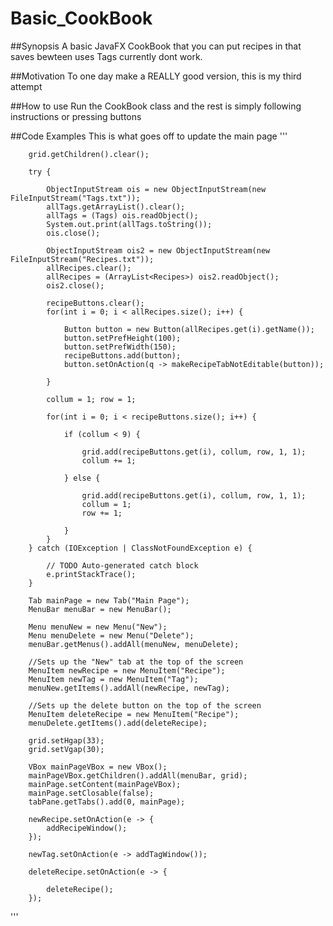 # Basic_CookBook

##Synopsis
A basic JavaFX CookBook that you can put recipes in that saves bewteen uses
Tags currently dont work.

##Motivation
To one day make a REALLY good version, this is my third attempt

##How to use
Run the CookBook class and the rest is simply following instructions or pressing buttons

##Code Examples
This is what goes off to update the main page
'''
		
		grid.getChildren().clear();
		
		try {
			
			ObjectInputStream ois = new ObjectInputStream(new FileInputStream("Tags.txt"));
			allTags.getArrayList().clear();
			allTags = (Tags) ois.readObject();
			System.out.print(allTags.toString());
			ois.close();
			
			ObjectInputStream ois2 = new ObjectInputStream(new FileInputStream("Recipes.txt"));
			allRecipes.clear();
			allRecipes = (ArrayList<Recipes>) ois2.readObject();
			ois2.close();
			
			recipeButtons.clear();
			for(int i = 0; i < allRecipes.size(); i++) {
				
				Button button = new Button(allRecipes.get(i).getName());
				button.setPrefHeight(100);
				button.setPrefWidth(150);
				recipeButtons.add(button);
				button.setOnAction(q -> makeRecipeTabNotEditable(button));
				
			}
			
			collum = 1; row = 1;
			
			for(int i = 0; i < recipeButtons.size(); i++) {
			
				if (collum < 9) {
				
					grid.add(recipeButtons.get(i), collum, row, 1, 1);
					collum += 1;
		
				} else {
		
					grid.add(recipeButtons.get(i), collum, row, 1, 1);
					collum = 1;
					row += 1;
		
				}
			}
		} catch (IOException | ClassNotFoundException e) {
			
			// TODO Auto-generated catch block
			e.printStackTrace();
		}
		
		Tab mainPage = new Tab("Main Page");
	    MenuBar menuBar = new MenuBar();    
	    
	    Menu menuNew = new Menu("New");
	    Menu menuDelete = new Menu("Delete");
	    menuBar.getMenus().addAll(menuNew, menuDelete);
	    
	    //Sets up the "New" tab at the top of the screen
	    MenuItem newRecipe = new MenuItem("Recipe");
	    MenuItem newTag = new MenuItem("Tag");
	    menuNew.getItems().addAll(newRecipe, newTag);
	    
	    //Sets up the delete button on the top of the screen
	    MenuItem deleteRecipe = new MenuItem("Recipe");
	    menuDelete.getItems().add(deleteRecipe);
	    
		grid.setHgap(33);
		grid.setVgap(30);
		
	    VBox mainPageVBox = new VBox();
	    mainPageVBox.getChildren().addAll(menuBar, grid);
	    mainPage.setContent(mainPageVBox);
	    mainPage.setClosable(false);
	    tabPane.getTabs().add(0, mainPage);
	    
	    newRecipe.setOnAction(e -> {
	    	addRecipeWindow();
	    });
	    
	    newTag.setOnAction(e -> addTagWindow());
		
	    deleteRecipe.setOnAction(e -> {
	    	
	    	deleteRecipe();
	    });
'''


